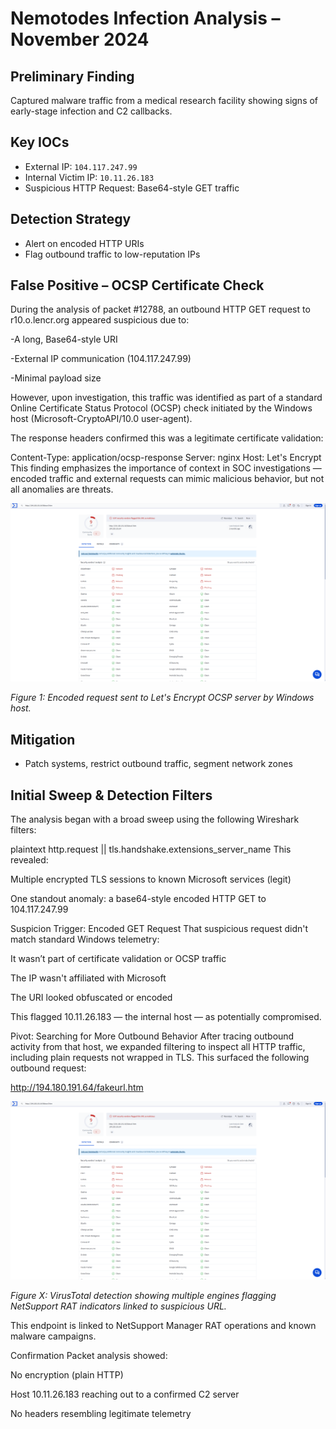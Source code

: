 # Nemotodes Infection Analysis – November 2024

## Preliminary Finding
Captured malware traffic from a medical research facility showing signs of early-stage infection and C2 callbacks.

##  Key IOCs
- External IP: `104.117.247.99`
- Internal Victim IP: `10.11.26.183`
- Suspicious HTTP Request: Base64-style GET traffic

##  Detection Strategy
- Alert on encoded HTTP URIs
- Flag outbound traffic to low-reputation IPs

## False Positive – OCSP Certificate Check

During the analysis of packet #12788, an outbound HTTP GET request to r10.o.lencr.org appeared suspicious due to:

-A long, Base64-style URI

-External IP communication (104.117.247.99)

-Minimal payload size

However, upon investigation, this traffic was identified as part of a standard Online Certificate Status Protocol (OCSP) check initiated by the Windows host (Microsoft-CryptoAPI/10.0 user-agent).

The response headers confirmed this was a legitimate certificate validation:

Content-Type: application/ocsp-response
Server: nginx
Host: Let's Encrypt
This finding emphasizes the importance of context in SOC investigations — encoded traffic and external requests can mimic malicious behavior, but not all anomalies are threats.

[![VirusTotal Screenshot](screenshots/suspicious-url-virustotal.png)](screenshots/suspicious-url-virustotal.png)

*Figure 1: Encoded request sent to Let's Encrypt OCSP server by Windows host.*


##  Mitigation
- Patch systems, restrict outbound traffic, segment network zones


## Initial Sweep & Detection Filters
The analysis began with a broad sweep using the following Wireshark filters:

plaintext
http.request || tls.handshake.extensions_server_name
This revealed:

Multiple encrypted TLS sessions to known Microsoft services (legit)

One standout anomaly: a base64-style encoded HTTP GET to 104.117.247.99

 Suspicion Trigger: Encoded GET Request
That suspicious request didn't match standard Windows telemetry:

It wasn’t part of certificate validation or OCSP traffic

The IP wasn't affiliated with Microsoft

The URI looked obfuscated or encoded

This flagged 10.11.26.183 — the internal host — as potentially compromised.

 Pivot: Searching for More Outbound Behavior
After tracing outbound activity from that host, we expanded filtering to inspect all HTTP traffic, including plain requests not wrapped in TLS. This surfaced the following outbound request:

http://194.180.191.64/fakeurl.htm

![VirusTotal Analysis Screenshot](screenshots/suspicious-url-virustotal.png)

*Figure X: VirusTotal detection showing multiple engines flagging NetSupport RAT indicators linked to suspicious URL.*


This endpoint is linked to NetSupport Manager RAT operations and known malware campaigns.


 Confirmation
Packet analysis showed:

No encryption (plain HTTP)

Host 10.11.26.183 reaching out to a confirmed C2 server

No headers resembling legitimate telemetry















